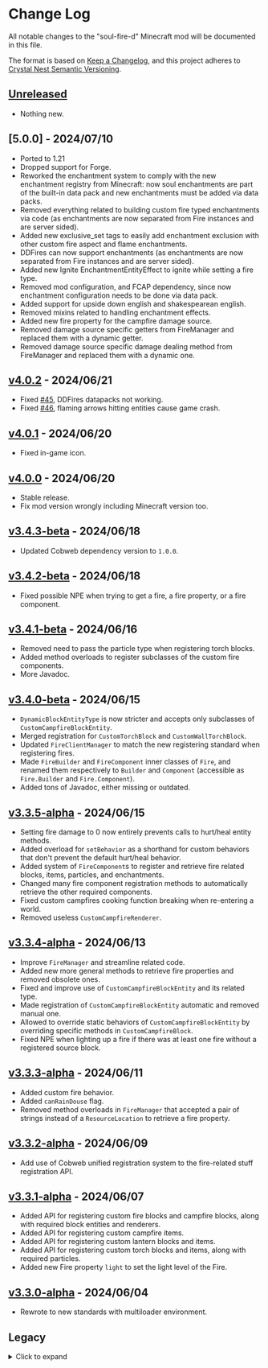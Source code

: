 # Change Log

All notable changes to the "soul-fire-d" Minecraft mod will be documented in this file.

The format is based on [Keep a Changelog](https://keepachangelog.com/en/1.0.0/),
and this project adheres to [Crystal Nest Semantic Versioning](https://crystalnest.it/#/versioning).

## [Unreleased]

- Nothing new.

## [5.0.0] - 2024/07/10

- Ported to 1.21
- Dropped support for Forge.
- Reworked the enchantment system to comply with the new enchantment registry from Minecraft: now soul enchantments are part of the built-in data pack and new enchantments must be added via data packs.
- Removed everything related to building custom fire typed enchantments via code (as enchantments are now separated from Fire instances and are server sided).
- Added new exclusive_set tags to easily add enchantment exclusion with other custom fire aspect and flame enchantments.
- DDFires can now support enchantments (as enchantments are now separated from Fire instances and are server sided).
- Added new Ignite EnchantmentEntityEffect to ignite while setting a fire type.
- Removed mod configuration, and FCAP dependency, since now enchantment configuration needs to be done via data pack.
- Added support for upside down english and shakespearean english.
- Removed mixins related to handling enchantment effects.
- Added new fire property for the campfire damage source.
- Removed damage source specific getters from FireManager and replaced them with a dynamic getter.
- Removed damage source specific damage dealing method from FireManager and replaced them with a dynamic one.

## [v4.0.2] - 2024/06/21

- Fixed [#45](https://github.com/Crystal-Nest/soul-fire-d/issues/45), DDFires datapacks not working.
- Fixed [#46](https://github.com/Crystal-Nest/soul-fire-d/issues/46), flaming arrows hitting entities cause game crash.

## [v4.0.1] - 2024/06/20

- Fixed in-game icon.

## [v4.0.0] - 2024/06/20

- Stable release.
- Fix mod version wrongly including Minecraft version too.

## [v3.4.3-beta] - 2024/06/18

- Updated Cobweb dependency version to `1.0.0`.

## [v3.4.2-beta] - 2024/06/18

- Fixed possible NPE when trying to get a fire, a fire property, or a fire component.

## [v3.4.1-beta] - 2024/06/16

- Removed need to pass the particle type when registering torch blocks.
- Added method overloads to register subclasses of the custom fire components.
- More Javadoc.

## [v3.4.0-beta] - 2024/06/15

- `DynamicBlockEntityType` is now stricter and accepts only subclasses of `CustomCampfireBlockEntity`.
- Merged registration for `CustomTorchBlock` and `CustomWallTorchBlock`.
- Updated `FireClientManager` to match the new registering standard when registering fires.
- Made `FireBuilder` and `FireComponent` inner classes of `Fire`, and renamed them respectively to `Builder` and `Component` (accessible as `Fire.Builder` and `Fire.Component`).
- Added tons of Javadoc, either missing or outdated.

## [v3.3.5-alpha] - 2024/06/15

- Setting fire damage to 0 now entirely prevents calls to hurt/heal entity methods.
- Added overload for `setBehavior` as a shorthand for custom behaviors that don't prevent the default hurt/heal behavior.
- Added system of `FireComponent`s to register and retrieve fire related blocks, items, particles, and enchantments.
- Changed many fire component registration methods to automatically retrieve the other required components.
- Fixed custom campfires cooking function breaking when re-entering a world.
- Removed useless `CustomCampfireRenderer`.

## [v3.3.4-alpha] - 2024/06/13

- Improve `FireManager` and streamline related code.
- Added new more general methods to retrieve fire properties and removed obsolete ones.
- Fixed and improve use of `CustomCampfireBlockEntity` and its related type.
- Made registration of `CustomCampfireBlockEntity` automatic and removed manual one.
- Allowed to override static behaviors of `CustomCampfireBlockEntity` by overriding specific methods in `CustomCampfireBlock`.
- Fixed NPE when lighting up a fire if there was at least one fire without a registered source block.

## [v3.3.3-alpha] - 2024/06/11

- Added custom fire behavior.
- Added `canRainDouse` flag.
- Removed method overloads in `FireManager` that accepted a pair of strings instead of a `ResourceLocation` to retrieve a fire property.

## [v3.3.2-alpha] - 2024/06/09

- Add use of Cobweb unified registration system to the fire-related stuff registration API.

## [v3.3.1-alpha] - 2024/06/07

- Added API for registering custom fire blocks and campfire blocks, along with required block entities and renderers.
- Added API for registering custom campfire items.
- Added API for registering custom lantern blocks and items.
- Added API for registering custom torch blocks and items, along with required particles.
- Added new Fire property `light` to set the light level of the Fire.

## [v3.3.0-alpha] - 2024/06/04

- Rewrote to new standards with multiloader environment.

## Legacy

<details>
  <summary>Click to expand</summary>

  ### [1.20.4-3.2.1.0] - 2024/01/13
  - Ported to 1.20.4.
  - Fix `FireManager.getCampfireBlock()` returning the source block rather than the campfire block.

  ### [1.20.2-3.2.1.0] - 2023/11/17
  - Add [#32](https://github.com/crystal-nest/soul-fire-d/issues/32).
  - Add new tweaking option for enchantments, refer to the [wiki](https://github.com/crystal-nest/soul-fire-d/wiki/Registering-your-Fire#tweaking-enchantments) for more info.
  - Fix `FireManager.getModIs()` returning FireIds rather than ModIds.

  ### [1.20.1-3.2.1.0] - 2023/12/20
  - Add [#32](https://github.com/crystal-nest/soul-fire-d/issues/32).
  - Add new tweaking option for enchantments, refer to the [wiki](https://github.com/crystal-nest/soul-fire-d/wiki/Registering-your-Fire#tweaking-enchantments) for more info.
  - Fix `FireManager.getModIs()` returning FireIds rather than ModIds.

  ### [1.19.4-3.2.1.0] - 2023/11/17
  - Add [#32](https://github.com/crystal-nest/soul-fire-d/issues/32).
  - Add new tweaking option for enchantments, refer to the [wiki](https://github.com/crystal-nest/soul-fire-d/wiki/Registering-your-Fire#tweaking-enchantments) for more info.
  - Fix `FireManager.getModIs()` returning FireIds rather than ModIds.

  ### [1.19.2-3.2.1.0] - 2023/11/17
  - Add [#32](https://github.com/crystal-nest/soul-fire-d/issues/32).
  - Add new tweaking option for enchantments, refer to the [wiki](https://github.com/crystal-nest/soul-fire-d/wiki/Registering-your-Fire#tweaking-enchantments) for more info.
  - Fix `FireManager.getModIs()` returning FireIds rather than ModIds.

  ### [1.18.2-3.2.1.0] - 2023/11/17
  - Add [#32](https://github.com/crystal-nest/soul-fire-d/issues/32).
  - Add new tweaking option for enchantments, refer to the [wiki](https://github.com/crystal-nest/soul-fire-d/wiki/Registering-your-Fire#tweaking-enchantments) for more info.
  - Fix `FireManager.getModIs()` returning FireIds rather than ModIds.

  ### [1.16.5-3.2.1.0] - 2023/11/17
  - Add [#32](https://github.com/crystal-nest/soul-fire-d/issues/32).
  - Add new tweaking option for enchantments, refer to the [wiki](https://github.com/crystal-nest/soul-fire-d/wiki/Registering-your-Fire#tweaking-enchantments) for more info.
  - Fix `FireManager.getModIs()` returning FireIds rather than ModIds.

  ### [1.20.2-3.2.0.1] - 2023/10/05
  - Fix [#28](https://github.com/crystal-nest/soul-fire-d/issues/28).
  - Port to 1.20.2

  ### [1.20.1-3.2.0.1-final] - 2023/10/05
  - Fix [#28](https://github.com/crystal-nest/soul-fire-d/issues/28).

  ### [1.19.4-3.2.0.1] - 2023/10/05
  - Fix [#28](https://github.com/crystal-nest/soul-fire-d/issues/28).

  ### [1.19.3-3.2.0.1-final] - 2023/10/05
  - Fix [#28](https://github.com/crystal-nest/soul-fire-d/issues/28).

  ### [1.19.2-3.2.0.1] - 2023/10/05
  - Fix [#28](https://github.com/crystal-nest/soul-fire-d/issues/28).

  ### [1.18.2-3.2.0.1] - 2023/10/05
  - Fix [#28](https://github.com/crystal-nest/soul-fire-d/issues/28).

  ### [1.16.5-3.2.0.1] - 2023/10/05
  - Fix [#28](https://github.com/crystal-nest/soul-fire-d/issues/28).

  ### [1.20.1-3.2.0.0] - 2023/07/04
  - Port to 1.20.1
  - Add Data Driven Fires, see [#4](https://github.com/crystal-nest/soul-fire-d/issues/4) and the related [Wiki page](https://github.com/crystal-nest/soul-fire-d/wiki/Data-Driven-Fires).
  - Added new configuration options for enchantments, see [#25](https://github.com/crystal-nest/soul-fire-d/issues/25).

  ### [1.19.4-3.2.0.0] - 2023/07/04
  - Add Data Driven Fires, see [#4](https://github.com/crystal-nest/soul-fire-d/issues/4) and the related [Wiki page](https://github.com/crystal-nest/soul-fire-d/wiki/Data-Driven-Fires).
  - Added new configuration options for enchantments, see [#25](https://github.com/crystal-nest/soul-fire-d/issues/25).
  - This version should be final, unless bugfixes.

  ### [1.19.3-3.2.0.0] - 2023/07/04
  - Add Data Driven Fires, see [#4](https://github.com/crystal-nest/soul-fire-d/issues/4) and the related [Wiki page](https://github.com/crystal-nest/soul-fire-d/wiki/Data-Driven-Fires).
  - Added new configuration options for enchantments, see [#25](https://github.com/crystal-nest/soul-fire-d/issues/25).
  - This version should be final, unless bugfixes.

  ### [1.19.2-3.2.0.0] - 2023/07/04
  - Add Data Driven Fires, see [#4](https://github.com/crystal-nest/soul-fire-d/issues/4) and the related [Wiki page](https://github.com/crystal-nest/soul-fire-d/wiki/Data-Driven-Fires).
  - Added new configuration options for enchantments, see [#25](https://github.com/crystal-nest/soul-fire-d/issues/25).
  - This version should be final, unless bugfixes.

  ### [1.18.2-3.2.0.0] - 2023/07/04
  - Add Data Driven Fires, see [#4](https://github.com/crystal-nest/soul-fire-d/issues/4) and the related [Wiki page](https://github.com/crystal-nest/soul-fire-d/wiki/Data-Driven-Fires).
  - Added new configuration options for enchantments, see [#25](https://github.com/crystal-nest/soul-fire-d/issues/25).

  ### [1.16.5-3.2.0.0] - 2023/07/04
  - Add Data Driven Fires, see [#4](https://github.com/crystal-nest/soul-fire-d/issues/4) and the related [Wiki page](https://github.com/crystal-nest/soul-fire-d/wiki/Data-Driven-Fires).
  - Added new configuration options for enchantments, see [#25](https://github.com/crystal-nest/soul-fire-d/issues/25).
  - Fabric only: added a new server lifecycle event for datapack syncing, backport of the same Fabric API event of later versions.

  ### [1.19.4-3.1.0.0] - 2023/03/18
  - Ported to 1.19.4
  - Changed in-game mod picture.
  - Reworked how damage sources are registered due to breaking changes from Minecraft. See the [Changes since 1.19.4](https://github.com/crystal-nest/soul-fire-d/wiki/Changes-since-1.19.4) wiki section for more details.
  - Fixed readme.

  ### [1.19.3-3.1.0.0] - 2023/03/18
  - Changed in-game mod picture.
  - Improved unicity for registering damage sources.
  - Fixed readme.

  ### [1.19.2-3.1.0.0-final] - 2023/03/18
  - Changed in-game mod picture.
  - Improved unicity for registering damage sources.
  - Fixed readme.

  ### [1.18.2-3.1.0.0] - 2023/03/18
  - Changed in-game mod picture.
  - Improved unicity for registering damage sources.
  - Fixed readme.

  ### [1.16.5-3.1.0.0] - 2023/03/18
  - Changed in-game mod picture.
  - Improved unicity for registering damage sources.
  - Fixed readme.

  ### [1.19.3-3.0.1.0] - 2023/03/11
  - Improved API.

  ### [1.19.2-3.0.1.0] - 2023/03/11
  - Improved API.

  ### [1.18.2-3.0.1.0] - 2023/03/11
  - Improved API.

  ### [1.16.5-3.0.1.0] - 2023/03/11
  - Improved API.

  ### [1.19.3-3.0.0.1] - 2023/03/04
  - Updated build files to publish on Modrinth ([#18](https://github.com/crystal-nest/soul-fire-d/issues/18)).
  - Fixed [#15](https://github.com/crystal-nest/soul-fire-d/issues/15).

  ### [1.19.2-3.0.0.1] - 2023/03/04
  - Updated build files to publish on Modrinth ([#18](https://github.com/crystal-nest/soul-fire-d/issues/18)).
  - Fixed [#15](https://github.com/crystal-nest/soul-fire-d/issues/15).

  ### [1.18.2-3.0.0.1] - 2023/03/04
  - Updated build files to publish on Modrinth ([#18](https://github.com/crystal-nest/soul-fire-d/issues/18)).
  - Fixed [#15](https://github.com/crystal-nest/soul-fire-d/issues/15).

  ### [1.16.5-3.0.0.1] - 2023/03/04
  - Updated build files to publish on Modrinth ([#18](https://github.com/crystal-nest/soul-fire-d/issues/18)).
  - Fixed [#15](https://github.com/crystal-nest/soul-fire-d/issues/15).

  ### [1.19.3-3.0.0.0] - 2023/01/10
  - Substantially improved the API and registration for custom Fires.
  - Added configuration options to enable (default) or disable Soul Fire'd enchantments.
  - Improved compatibility with Ensorcellation.
  - Fixed a bug in Fabric that would grant to find Soul Flame in most bastion chests.
  - Changed Soul Fire id, from `"soulfired:soul_fire"` to `"minecraft:soul_fire"`, with subsequent changes to other ids (e.g. enchantments).

  ### [1.19.2-3.0.0.0] - 2023/01/10
  - Substantially improved the API and registration for custom Fires.
  - Added configuration options to enable (default) or disable Soul Fire'd enchantments.
  - Improved compatibility with Ensorcellation.
  - Fixed a bug in Fabric that would grant to find Soul Flame in most bastion chests.
  - Changed Soul Fire id, from `"soulfired:soul_fire"` to `"minecraft:soul_fire"`, with subsequent changes to other ids (e.g. enchantments).

  ### [1.18.2-3.0.0.0] - 2023/01/10
  - Substantially improved the API and registration for custom Fires.
  - Added configuration options to enable (default) or disable Soul Fire'd enchantments.
  - Improved compatibility with Ensorcellation.
  - Fixed a bug in Fabric that would grant to find Soul Flame in most bastion chests.
  - Changed Soul Fire id, from `"soulfired:soul_fire"` to `"minecraft:soul_fire"`, with subsequent changes to other ids (e.g. enchantments).

  ### [1.16.5-3.0.0.0] - 2023/01/10
  - Substantially improved the API and registration for custom Fires.
  - Added configuration options to enable (default) or disable Soul Fire'd enchantments.
  - Improved compatibility with Ensorcellation.
  - Fixed a bug in Fabric that would grant to find Soul Flame in most bastion chests.
  - Changed Soul Fire id, from `"soulfired:soul_fire"` to `"minecraft:soul_fire"`, with subsequent changes to other ids (e.g. enchantments).

  ### [1.19.3-2.0.0.1] - 2023/01/02
  - Improved compatibility, especially with Nyf's Spiders.

  ### [1.19.2-2.0.0.1] - 2023/01/02
  - Improved compatibility, especially with Nyf's Spiders.

  ### [1.18.2-2.0.0.1] - 2023/01/02
  - Improved compatibility, especially with Nyf's Spiders.

  ### [1.16.5-2.0.0.1] - 2023/01/02
  - Improved compatibility, especially with Spiders 2.0.

  ### [1.19.3-2.0.0.0] - 2023/01/01
  - Ported to 1.19.3.

  ### [1.19.2-2.0.0.0] - 2023/01/01
  - Changed default value of isTreasure for fire typed enchantments.
  - Changed rarity of soul fired enchantments: now they can be found using the enchantment table, albeit rarely.
  - Added a chance for soul flame enchantment to be part of a bastion loot.
  - Fixed a bug with blazes.

  ### [1.18.2-2.0.0.0] - 2023/01/01
  - Changed default value of isTreasure for fire typed enchantments.
  - Changed rarity of soul fired enchantments: now they can be found using the enchantment table, albeit rarely.
  - Added a chance for soul flame enchantment to be part of a bastion loot.
  - Fixed a bug with blazes.

  ### [1.16.5-2.0.0.0] - 2023/01/01
  - Changed default value of isTreasure for fire typed enchantments.
  - Changed rarity of soul fired enchantments: now they can be found using the enchantment table, albeit rarely.
  - Added a chance for soul flame enchantment to be part of a bastion loot.
  - Fixed a bug with blazes.

  ### [1.19.2-1.1.0.0] - 2022/09/24
  - Fixed compatibility with Malum (and probably some other mods).
  - Fixed a bug that would prevent soul flamed arrows to catch normal fire in lava.
  - Improved logic and expanded API.

  ### [1.19.1-1.1.0.0] - 2022/09/24
  - Fixed compatibility with Malum (and probably some other mods).
  - Fixed a bug that would prevent soul flamed arrows to catch normal fire in lava.
  - Improved logic and expanded API.

  ### [1.19-1.1.0.0] - 2022/09/24
  - Fixed compatibility with Malum (and probably some other mods).
  - Fixed a bug that would prevent soul flamed arrows to catch normal fire in lava.
  - Improved logic and expanded API.

  ### [1.18.2-1.1.0.0] - 2022/09/24
  - Fixed compatibility with Malum (and probably some other mods).
  - Fixed a bug that would prevent soul flamed arrows to catch normal fire in lava.
  - Improved logic and expanded API.

  ### [1.16.5-1.1.0.0] - 2022/09/24
  - Fixed compatibility with Malum (and probably some other mods).
  - Fixed a bug that would prevent soul flamed arrows to catch normal fire in lava.
  - Improved logic and expanded API.
  - Dropped the `-final` because I can't bring myself to abandon a version if there's still someone using it.

  ### [1.19.2-1.0.0.2] - 2022/09/01
  - Fixed crash

  ### [1.19.1-1.0.0.2] - 2022/09/01
  - Fixed crash

  ### [1.19-1.0.0.2] - 2022/09/01
  - Fixed crash

  ### [1.18.2-1.0.0.2] - 2022/09/01
  - Fixed crash

  ### [1.16.5-1.0.0.2-final] - 2022/09/01
  - Fixed crash
  - I swear, *this* should be the FINAL version. 1.16.5 will not receive further updates.  
    (Unless I introduced new bugs with this update)

  ### [1.19.2-1.0.0.1] - 2022/08/31
  - Fixed modded Fire Aspect not cooking drops when oneshotting entities.
  - Fixed normal fire "flashing" when the flame goes out due to water.

  ### [1.19.1-1.0.0.1] - 2022/08/31
  - Fixed modded Fire Aspect not cooking drops when oneshotting entities.
  - Fixed normal fire "flashing" when the flame goes out due to water.

  ### [1.19-1.0.0.1] - 2022/08/31
  - Fixed modded Fire Aspect not cooking drops when oneshotting entities.
  - Fixed normal fire "flashing" when the flame goes out due to water.

  ### [1.18.2-1.0.0.1] - 2022/08/31
  - Fixed modded Fire Aspect not cooking drops when oneshotting entities.
  - Fixed normal fire "flashing" when the flame goes out due to water.

  ### [1.16.5-1.0.0.1-final] - 2022/08/31
  - Fixed modded Fire Aspect not cooking drops when oneshotting entities.
  - Fixed normal fire "flashing" when the flame goes out due to water.
  - I know, I said 1.16.5-1.0.0.0-final was the final version. Welp, I couldn't help but give it this last bug fix update.  
    So now *this* is the FINAL version. 1.16.5 will not receive further updates.

  ### [1.19.2-1.0.0.0] - 2022/08/30
  - New fire overlay for Soul Fire.
  - New flame rendering for entities burning from Soul Fire, along with increased damage.
  - Improved fire consistency.
  - Zombies on fire will transmit the kind of fire they're burning from.
  - Being set on fire will make entities burn from the correct fire type, furthermore new fire sources will change the fire type.
  - New enchantments: Soul Fire Aspect and Soul Flame.
  - API for modders to make modded fires behave consistently with little to no effort.

  ### [1.19.1-1.0.0.0] - 2022/08/30
  - New fire overlay for Soul Fire.
  - New flame rendering for entities burning from Soul Fire, along with increased damage.
  - Improved fire consistency.
  - Zombies on fire will transmit the kind of fire they're burning from.
  - Being set on fire will make entities burn from the correct fire type, furthermore new fire sources will change the fire type.
  - New enchantments: Soul Fire Aspect and Soul Flame.
  - API for modders to make modded fires behave consistently with little to no effort.

  ### [1.19-1.0.0.0] - 2022/08/30
  - New fire overlay for Soul Fire.
  - New flame rendering for entities burning from Soul Fire, along with increased damage.
  - Improved fire consistency.
  - Zombies on fire will transmit the kind of fire they're burning from.
  - Being set on fire will make entities burn from the correct fire type, furthermore new fire sources will change the fire type.
  - New enchantments: Soul Fire Aspect and Soul Flame.
  - API for modders to make modded fires behave consistently with little to no effort.

  ### [1.18.2-1.0.0.0] - 2022/08/30
  - New fire overlay for Soul Fire.
  - New flame rendering for entities burning from Soul Fire, along with increased damage.
  - Improved fire consistency.
  - Zombies on fire will transmit the kind of fire they're burning from.
  - Being set on fire will make entities burn from the correct fire type, furthermore new fire sources will change the fire type.
  - New enchantments: Soul Fire Aspect and Soul Flame.
  - API for modders to make modded fires behave consistently with little to no effort.

  ### [1.16.5-1.0.0.0-final] - 2022/08/30
  - New fire overlay for Soul Fire.
  - New flame rendering for entities burning from Soul Fire, along with increased damage.
  - Improved fire consistency.
  - Zombies on fire will transmit the kind of fire they're burning from.
  - Being set on fire will make entities burn from the correct fire type, furthermore new fire sources will change the fire type.
  - New enchantments: Soul Fire Aspect and Soul Flame.
  - API for modders to make modded fires behave consistently with little to no effort.
  - This is the FINAL version. 1.16.5 will not receive further updates.
</details>


[Unreleased]: https://github.com/crystal-nest/soul-fire-d

[v5.0.0]: https://github.com/crystal-nest/soul-fire-d/releases?q=5.0.0

[v4.0.2]: https://github.com/crystal-nest/soul-fire-d/releases?q=4.0.2
[v4.0.1]: https://github.com/crystal-nest/soul-fire-d/releases?q=4.0.1
[v4.0.0]: https://github.com/crystal-nest/soul-fire-d/releases?q=4.0.0

[v3.4.3-beta]: https://github.com/crystal-nest/soul-fire-d/releases?q=3.4.3-beta
[v3.4.2-beta]: https://github.com/crystal-nest/soul-fire-d/releases?q=3.4.2-beta
[v3.4.1-beta]: https://github.com/crystal-nest/soul-fire-d/releases?q=3.4.1-beta
[v3.4.0-beta]: https://github.com/crystal-nest/soul-fire-d/releases?q=3.4.0-beta
[v3.3.5-alpha]: https://github.com/crystal-nest/soul-fire-d/releases?q=3.3.5-alpha
[v3.3.4-alpha]: https://github.com/crystal-nest/soul-fire-d/releases?q=3.3.4-alpha
[v3.3.3-alpha]: https://github.com/crystal-nest/soul-fire-d/releases?q=3.3.3-alpha
[v3.3.2-alpha]: https://github.com/crystal-nest/soul-fire-d/releases?q=3.3.2-alpha
[v3.3.1-alpha]: https://github.com/crystal-nest/soul-fire-d/releases?q=3.3.1-alpha
[v3.3.0-alpha]: https://github.com/crystal-nest/soul-fire-d/releases?q=3.3.0-alpha

[1.20.4-3.2.1.0]: https://github.com/crystal-nest/soul-fire-d/releases/tag/v1.20.4-3.2.1.0

[1.20.2-3.2.1.0]: https://github.com/crystal-nest/soul-fire-d/releases/tag/v1.20.2-3.2.1.0
[1.20.2-3.2.0.1]: https://github.com/crystal-nest/soul-fire-d/releases/tag/v1.20.2-3.2.0.1

[1.20.1-3.2.1.0]: https://github.com/crystal-nest/soul-fire-d/releases/tag/v1.20.1-3.2.1.0
[1.20.1-3.2.0.1-final]: https://github.com/crystal-nest/soul-fire-d/releases/tag/v1.20.1-3.2.0.1-final
[1.20.1-3.2.0.0]: https://github.com/crystal-nest/soul-fire-d/releases/tag/v1.20.1-3.2.0.0

[1.19.4-3.2.1.0]: https://github.com/crystal-nest/soul-fire-d/releases/tag/v1.19.4-3.2.1.0
[1.19.4-3.2.0.1]: https://github.com/crystal-nest/soul-fire-d/releases/tag/v1.19.4-3.2.0.1
[1.19.4-3.2.0.0]: https://github.com/crystal-nest/soul-fire-d/releases/tag/v1.19.4-3.2.0.0
[1.19.4-3.2.0.0]: https://github.com/crystal-nest/soul-fire-d/releases/tag/v1.19.4-3.2.0.0
[1.19.4-3.1.0.0]: https://github.com/crystal-nest/soul-fire-d/releases/tag/v1.19.4-3.1.0.0

[1.19.3-3.2.0.1-final]: https://github.com/crystal-nest/soul-fire-d/releases/tag/v1.19.3-3.2.0.1-final
[1.19.3-3.2.0.0]: https://github.com/crystal-nest/soul-fire-d/releases/tag/v1.19.3-3.2.0.0
[1.19.3-3.1.0.0]: https://github.com/crystal-nest/soul-fire-d/releases/tag/v1.19.3-3.1.0.0
[1.19.3-3.0.1.0]: https://github.com/crystal-nest/soul-fire-d/releases/tag/v1.19.3-3.0.1.0
[1.19.3-3.0.0.1]: https://github.com/crystal-nest/soul-fire-d/releases/tag/v1.19.3-3.0.0.1
[1.19.3-3.0.0.0]: https://github.com/crystal-nest/soul-fire-d/releases/tag/v1.19.3-3.0.0.0
[1.19.3-2.0.0.1]: https://github.com/crystal-nest/soul-fire-d/releases/tag/v1.19.3-2.0.0.1
[1.19.3-2.0.0.0]: https://github.com/crystal-nest/soul-fire-d/releases/tag/v1.19.3-2.0.0.0

[1.19.2-3.2.1.0]: https://github.com/crystal-nest/soul-fire-d/releases/tag/v1.19.2-3.2.1.0
[1.19.2-3.2.0.1]: https://github.com/crystal-nest/soul-fire-d/releases/tag/v1.19.2-3.2.0.1
[1.19.2-3.2.0.0]: https://github.com/crystal-nest/soul-fire-d/releases/tag/v1.19.2-3.2.0.0
[1.19.2-3.1.0.0-final]: https://github.com/crystal-nest/soul-fire-d/releases/tag/v1.19.2-3.1.0.0-final
[1.19.2-3.0.1.0]: https://github.com/crystal-nest/soul-fire-d/releases/tag/v1.19.2-3.0.1.0
[1.19.2-3.0.0.1]: https://github.com/crystal-nest/soul-fire-d/releases/tag/v1.19.2-3.0.0.1
[1.19.2-3.0.0.0]: https://github.com/crystal-nest/soul-fire-d/releases/tag/v1.19.2-3.0.0.0
[1.19.2-2.0.0.1]: https://github.com/crystal-nest/soul-fire-d/releases/tag/v1.19.2-2.0.0.1
[1.19.2-2.0.0.0]: https://github.com/crystal-nest/soul-fire-d/releases/tag/v1.19.2-2.0.0.0
[1.19.2-1.1.0.0]: https://github.com/crystal-nest/soul-fire-d/releases/tag/v1.19.2-1.1.0.0
[1.19.2-1.0.0.2]: https://github.com/crystal-nest/soul-fire-d/releases/tag/v1.19.2-1.0.0.2
[1.19.2-1.0.0.1]: https://github.com/crystal-nest/soul-fire-d/releases/tag/v1.19.2-1.0.0.1
[1.19.2-1.0.0.0]: https://github.com/crystal-nest/soul-fire-d/releases/tag/v1.19.2-1.0.0.0

[1.19.1-1.1.0.0]: https://github.com/crystal-nest/soul-fire-d/releases/tag/v1.19.1-1.1.0.0
[1.19.1-1.0.0.2]: https://github.com/crystal-nest/soul-fire-d/releases/tag/v1.19.1-1.0.0.2
[1.19.1-1.0.0.1]: https://github.com/crystal-nest/soul-fire-d/releases/tag/v1.19.1-1.0.0.1
[1.19.1-1.0.0.0]: https://github.com/crystal-nest/soul-fire-d/releases/tag/v1.19.1-1.0.0.0

[1.19-1.1.0.0]: https://github.com/crystal-nest/soul-fire-d/releases/tag/v1.19-1.1.0.0
[1.19-1.0.0.2]: https://github.com/crystal-nest/soul-fire-d/releases/tag/v1.19-1.0.0.2
[1.19-1.0.0.1]: https://github.com/crystal-nest/soul-fire-d/releases/tag/v1.19-1.0.0.1
[1.19-1.0.0.0]: https://github.com/crystal-nest/soul-fire-d/releases/tag/v1.19-1.0.0.0

[1.18.2-3.2.1.0]: https://github.com/crystal-nest/soul-fire-d/releases/tag/v1.18.2-3.2.1.0
[1.18.2-3.2.0.1]: https://github.com/crystal-nest/soul-fire-d/releases/tag/v1.18.2-3.2.0.1
[1.18.2-3.2.0.0]: https://github.com/crystal-nest/soul-fire-d/releases/tag/v1.18.2-3.2.0.0
[1.18.2-3.1.0.0]: https://github.com/crystal-nest/soul-fire-d/releases/tag/v1.18.2-3.1.0.0
[1.18.2-3.0.1.0]: https://github.com/crystal-nest/soul-fire-d/releases/tag/v1.18.2-3.0.1.0
[1.18.2-3.0.0.1]: https://github.com/crystal-nest/soul-fire-d/releases/tag/v1.18.2-3.0.0.1
[1.18.2-3.0.0.0]: https://github.com/crystal-nest/soul-fire-d/releases/tag/v1.18.2-3.0.0.0
[1.18.2-2.0.0.1]: https://github.com/crystal-nest/soul-fire-d/releases/tag/v1.18.2-2.0.0.1
[1.18.2-2.0.0.0]: https://github.com/crystal-nest/soul-fire-d/releases/tag/v1.18.2-2.0.0.0
[1.18.2-1.1.0.0]: https://github.com/crystal-nest/soul-fire-d/releases/tag/v1.18.2-1.1.0.0
[1.18.2-1.0.0.2]: https://github.com/crystal-nest/soul-fire-d/releases/tag/v1.18.2-1.0.0.2
[1.18.2-1.0.0.1]: https://github.com/crystal-nest/soul-fire-d/releases/tag/v1.18.2-1.0.0.1
[1.18.2-1.0.0.0]: https://github.com/crystal-nest/soul-fire-d/releases/tag/v1.18.2-1.0.0.0

[1.16.5-3.2.1.0]: https://github.com/crystal-nest/soul-fire-d/releases/tag/v1.16.5-3.2.1.0
[1.16.5-3.2.0.1]: https://github.com/crystal-nest/soul-fire-d/releases/tag/v1.16.5-3.2.0.1
[1.16.5-3.2.0.0]: https://github.com/crystal-nest/soul-fire-d/releases/tag/v1.16.5-3.2.0.0
[1.16.5-3.1.0.0]: https://github.com/crystal-nest/soul-fire-d/releases/tag/v1.16.5-3.1.0.0
[1.16.5-3.0.1.0]: https://github.com/crystal-nest/soul-fire-d/releases/tag/v1.16.5-3.0.1.0
[1.16.5-3.0.0.1]: https://github.com/crystal-nest/soul-fire-d/releases/tag/v1.16.5-3.0.0.1
[1.16.5-3.0.0.0]: https://github.com/crystal-nest/soul-fire-d/releases/tag/v1.16.5-3.0.0.0
[1.16.5-2.0.0.1]: https://github.com/crystal-nest/soul-fire-d/releases/tag/v1.16.5-2.0.0.1
[1.16.5-2.0.0.0]: https://github.com/crystal-nest/soul-fire-d/releases/tag/v1.16.5-2.0.0.0
[1.16.5-1.1.0.0]: https://github.com/crystal-nest/soul-fire-d/releases/tag/v1.16.5-1.1.0.0
[1.16.5-1.0.0.2-final]: https://github.com/crystal-nest/soul-fire-d/releases/tag/v1.16.5-1.0.0.2-final
[1.16.5-1.0.0.1-final]: https://github.com/crystal-nest/soul-fire-d/releases/tag/v1.16.5-1.0.0.1-final
[1.16.5-1.0.0.0-final]: https://github.com/crystal-nest/soul-fire-d/releases/tag/v1.16.5-1.0.0.0-final
